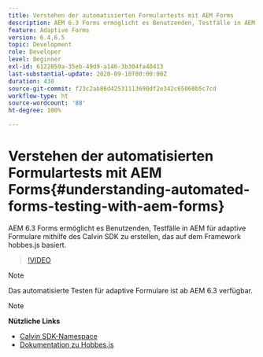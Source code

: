 ```yaml
---
title: Verstehen der automatisierten Formulartests mit AEM Forms
description: AEM 6.3 Forms ermöglicht es Benutzenden, Testfälle in AEM für adaptive Formulare mithilfe des Calvin SDK zu erstellen, das auf dem Framework hobbes.js basiert.
feature: Adaptive Forms
version: 6.4,6.5
topic: Development
role: Developer
level: Beginner
exl-id: 6122859a-35eb-49d9-a146-3b304fa40413
last-substantial-update: 2020-09-10T00:00:00Z
duration: 430
source-git-commit: f23c2ab86d42531113690df2e342c65060b5c7cd
workflow-type: ht
source-wordcount: '88'
ht-degree: 100%

---
```


# Verstehen der automatisierten Formulartests mit AEM Forms{#understanding-automated-forms-testing-with-aem-forms}

AEM 6.3 Forms ermöglicht es Benutzenden, Testfälle in AEM für adaptive Formulare mithilfe des Calvin SDK zu erstellen, das auf dem Framework hobbes.js basiert.

>[!VIDEO](https://video.tv.adobe.com/v/19700?quality=12&learn=on)

>[!NOTE]
>
>Das automatisierte Testen für adaptive Formulare ist ab AEM 6.3 verfügbar.

>[!NOTE]
>
>**Nützliche Links**
>
>* [Calvin SDK-Namespace](https://helpx.adobe.com/de/aem-forms/6-3/calvin-sdk-javascript-api/calvin.html)
>* [Dokumentation zu Hobbes.js](https://experienceleague.adobe.com/docs/experience-manager-release-information/aem-release-updates/previous-updates/aem-previous-versions.html?lang=de)
